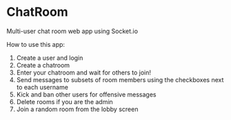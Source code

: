 # ChatRoom
Multi-user chat room web app using Socket.io

How to use this app:

1. Create a user and login
2. Create a chatroom
3. Enter your chatroom and wait for others to join!
4. Send messages to subsets of room members using the checkboxes next to each username
5. Kick and ban other users for offensive messages
6. Delete rooms if you are the admin
7. Join a random room from the lobby screen
